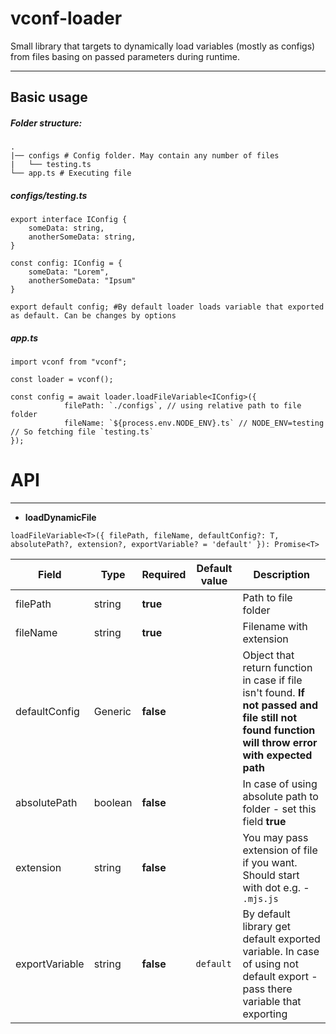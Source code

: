 # vconf-loader

Small library that targets to dynamically load variables (mostly as configs) from files basing on passed parameters during runtime.

---

## Basic usage
##### Folder structure:
```
.
|── configs # Config folder. May contain any number of files
|	└── testing.ts
└── app.ts # Executing file
```
##### configs/testing.ts

```
export interface IConfig {
    someData: string,
    anotherSomeData: string,
}

const config: IConfig = {
    someData: "Lorem",
    anotherSomeData: "Ipsum"
}

export default config; #By default loader loads variable that exported as default. Can be changes by options
```


##### app.ts
```
import vconf from "vconf";

const loader = vconf();

const config = await loader.loadFileVariable<IConfig>({
            filePath: `./configs`, // using relative path to file folder
            fileName: `${process.env.NODE_ENV}.ts` // NODE_ENV=testing // So fetching file `testing.ts`
});
```



# API

---
* **loadDynamicFile**

`loadFileVariable<T>({
			filePath,
            fileName,
            defaultConfig?: T,
            absolutePath?,
            extension?,
            exportVariable? = 'default'
}): Promise<T>`

| Field | Type | Required | Default value | Description |
|----- | ----- | ----- | ----- | ----- |
| filePath | string | **true** |  | Path to file folder |
| fileName | string | **true** |  | Filename with extension |
| defaultConfig | Generic | **false** | | Object that return function in case if file isn't found. **If not passed and file still not found function will throw error with expected path** | 
| absolutePath | boolean | **false** | | In case of using absolute path to folder - set this field **true** |
| extension | string | **false** | | You may pass extension of file if you want. Should start with dot e.g. - `.mjs.js`|
| exportVariable | string | **false** | `default` | By default library get default exported variable. In case of using not default export - pass there variable that exporting |


